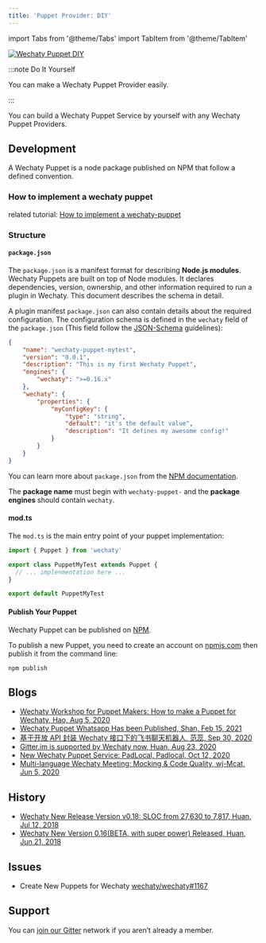 ```yaml
---
title: 'Puppet Provider: DIY'
---
```


<!-- MDX import -->
import Tabs from '@theme/Tabs'
import TabItem from '@theme/TabItem'

[![Wechaty Puppet DIY](https://img.shields.io/badge/Provider-DIY-blueviolet)](diy)

:::note Do It Yourself

You can make a Wechaty Puppet Provider easily.

:::

You can build a Wechaty Puppet Service by yourself with any Wechaty Puppet Providers.

## Development

A Wechaty Puppet is a node package published on NPM that follow a defined convention.

### How to implement a wechaty puppet

related tutorial: [How to implement a wechaty-puppet](https://github.com/lijiarui/wechaty-puppet-padchat/issues/33)

### Structure

#### `package.json`

The `package.json` is a manifest format for describing **Node.js modules**. Wechaty Puppets are built on top of Node modules. It declares dependencies, version, ownership, and other information required to run a plugin in Wechaty. This document describes the schema in detail.

A plugin manifest `package.json` can also contain details about the required configuration. The configuration schema is defined in the `wechaty` field of the `package.json` (This field follow the [JSON-Schema](http://json-schema.org/) guidelines):

```json
{
    "name": "wechaty-puppet-mytest",
    "version": "0.0.1",
    "description": "This is my first Wechaty Puppet",
    "engines": {
        "wechaty": ">=0.16.x"
    },
    "wechaty": {
        "properties": {
            "myConfigKey": {
                "type": "string",
                "default": "it's the default value",
                "description": "It defines my awesome config!"
            }
        }
    }
}
```

You can learn more about `package.json` from the [NPM documentation](https://docs.npmjs.com/files/package.json).

The **package name** must begin with `wechaty-puppet-` and the **package engines** should contain `wechaty`.

#### mod.ts

The `mod.ts` is the main entry point of your puppet implementation:

```ts
import { Puppet } from 'wechaty'

export class PuppetMyTest extends Puppet {
  // ... implenmentation here ...
}

export default PuppetMyTest
```

#### Publish Your Puppet

Wechaty Puppet can be published on [NPM](https://www.npmjs.com/).

To publish a new Puppet, you need to create an account on [npmjs.com](https://www.npmjs.com/) then publish it from the command line:

```shell
npm publish
```

## Blogs

- [Wechaty Workshop for Puppet Makers: How to make a Puppet for Wechaty, Hao, Aug 5, 2020](https://wechaty.js.org/2020/08/05/wechaty-puppet-maker/)
- [Wechaty Puppet Whatsapp Has been Published, Shan, Feb 15, 2021](https://wechaty.js.org/2021/02/15/publishment-of-wechaty-whatapp-puppet/)
- [基于开放 API 封装 Wechaty 接口下的飞书聊天机器人, 范蕊, Sep 30, 2020](https://wechaty.js.org/2020/09/30/wechaty-puppet-lark-final-blog/)
- [Gitter.im is supported by Wechaty now, Huan, Aug 23, 2020](https://wechaty.js.org/2020/08/23/wechaty-puppet-gitter/)
- [New Wechaty Puppet Service: PadLocal, Padlocal, Oct 12, 2020](https://wechaty.js.org/2020/10/12/puppet-padlocal-intro/)
- [Multi-language Wechaty Meeting: Mocking & Code Quality, wj-Mcat, Jun 5, 2020](https://wechaty.js.org/2020/07/05/multilanguage-meeting-notes/)

## History

- [Wechaty New Release Version v0.18: SLOC from 27,630 to 7,817, Huan, Jul 12, 2018](https://wechaty.js.org/2018/07/12/wechaty-new-release-version-0.18/)
- [Wechaty New Version 0.16(BETA, with super power) Released, Huan, Jun 21, 2018](https://wechaty.js.org/2018/06/21/wechaty-new-release-version-0.16/)

## Issues

- Create New Puppets for Wechaty [wechaty/wechaty#1167](https://github.com/wechaty/wechaty/issues/1167)

## Support

You can [join our Gitter](https://gitter.im/wechaty/wechaty) network if you aren’t already a member.

